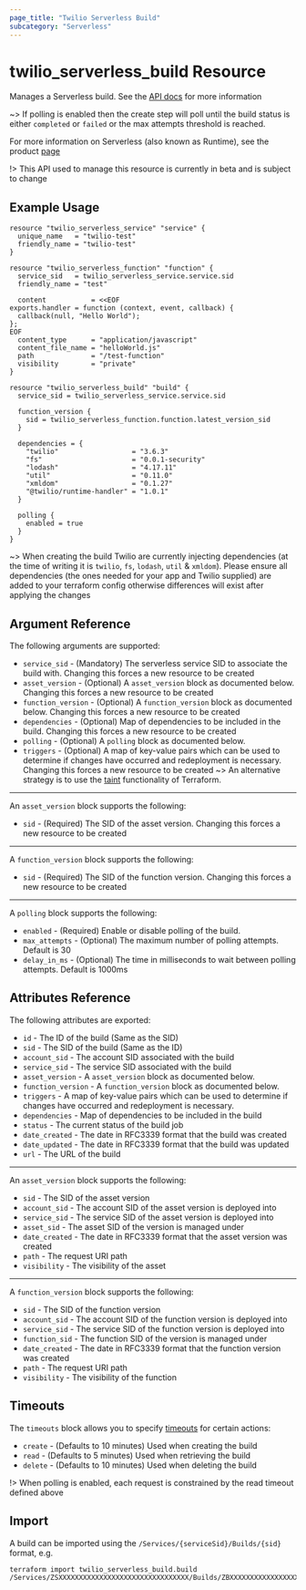```yaml
---
page_title: "Twilio Serverless Build"
subcategory: "Serverless"
---
```


# twilio_serverless_build Resource

Manages a Serverless build. See the [API docs](https://www.twilio.com/docs/runtime/functions-assets-api/api/build) for more information

~> If polling is enabled then the create step will poll until the build status is either `completed` or `failed` or the max attempts threshold is reached.

For more information on Serverless (also known as Runtime), see the product [page](https://www.twilio.com/runtime)

!> This API used to manage this resource is currently in beta and is subject to change

## Example Usage

```hcl
resource "twilio_serverless_service" "service" {
  unique_name   = "twilio-test"
  friendly_name = "twilio-test"
}

resource "twilio_serverless_function" "function" {
  service_sid   = twilio_serverless_service.service.sid
  friendly_name = "test"

  content           = <<EOF
exports.handler = function (context, event, callback) {
  callback(null, "Hello World");
};
EOF
  content_type      = "application/javascript"
  content_file_name = "helloWorld.js"
  path              = "/test-function"
  visibility        = "private"
}

resource "twilio_serverless_build" "build" {
  service_sid = twilio_serverless_service.service.sid

  function_version {
    sid = twilio_serverless_function.function.latest_version_sid
  }

  dependencies = {
    "twilio"                  = "3.6.3"
    "fs"                      = "0.0.1-security"
    "lodash"                  = "4.17.11"
    "util"                    = "0.11.0"
    "xmldom"                  = "0.1.27"
    "@twilio/runtime-handler" = "1.0.1"
  }

  polling {
    enabled = true
  }
}
```

~> When creating the build Twilio are currently injecting dependencies (at the time of writing it is `twilio`, `fs`, `lodash`, `util` & `xmldom`). Please ensure all dependencies (the ones needed for your app and Twilio supplied) are added to your terraform config otherwise differences will exist after applying the changes

## Argument Reference

The following arguments are supported:

- `service_sid` - (Mandatory) The serverless service SID to associate the build with. Changing this forces a new resource to be created
- `asset_version` - (Optional) A `asset_version` block as documented below. Changing this forces a new resource to be created
- `function_version` - (Optional) A `function_version` block as documented below. Changing this forces a new resource to be created
- `dependencies` - (Optional) Map of dependencies to be included in the build. Changing this forces a new resource to be created
- `polling` - (Optional) A `polling` block as documented below.
- `triggers` - (Optional) A map of key-value pairs which can be used to determine if changes have occurred and redeployment is necessary. Changing this forces a new resource to be created
~> An alternative strategy is to use the [taint](https://www.terraform.io/docs/commands/taint.html) functionality of Terraform.

---

An `asset_version` block supports the following:

- `sid` - (Required) The SID of the asset version. Changing this forces a new resource to be created

---

A `function_version` block supports the following:

- `sid` - (Required) The SID of the function version. Changing this forces a new resource to be created

---

A `polling` block supports the following:

- `enabled` - (Required) Enable or disable polling of the build.
- `max_attempts` - (Optional) The maximum number of polling attempts. Default is 30
- `delay_in_ms` - (Optional) The time in milliseconds to wait between polling attempts. Default is 1000ms

## Attributes Reference

The following attributes are exported:

- `id` - The ID of the build (Same as the SID)
- `sid` - The SID of the build (Same as the ID)
- `account_sid` - The account SID associated with the build
- `service_sid` - The service SID associated with the build
- `asset_version` - A `asset_version` block as documented below.
- `function_version` - A `function_version` block as documented below.
- `triggers` - A map of key-value pairs which can be used to determine if changes have occurred and redeployment is necessary.
- `dependencies` - Map of dependencies to be included in the build
- `status` - The current status of the build job
- `date_created` - The date in RFC3339 format that the build was created
- `date_updated` - The date in RFC3339 format that the build was updated
- `url` - The URL of the build

---

An `asset_version` block supports the following:

- `sid` - The SID of the asset version
- `account_sid` - The account SID of the asset version is deployed into
- `service_sid` - The service SID of the asset version is deployed into
- `asset_sid` - The asset SID of the version is managed under
- `date_created` - The date in RFC3339 format that the asset version was created
- `path` - The request URI path
- `visibility` - The visibility of the asset

---

A `function_version` block supports the following:

- `sid` - The SID of the function version
- `account_sid` - The account SID of the function version is deployed into
- `service_sid` - The service SID of the function version is deployed into
- `function_sid` - The function SID of the version is managed under
- `date_created` - The date in RFC3339 format that the function version was created
- `path` - The request URI path
- `visibility` - The visibility of the function

## Timeouts

The `timeouts` block allows you to specify [timeouts](https://www.terraform.io/docs/configuration/resources.html#timeouts) for certain actions:

- `create` - (Defaults to 10 minutes) Used when creating the build
- `read` - (Defaults to 5 minutes) Used when retrieving the build
- `delete` - (Defaults to 10 minutes) Used when deleting the build

!> When polling is enabled, each request is constrained by the read timeout defined above

## Import

A build can be imported using the `/Services/{serviceSid}/Builds/{sid}` format, e.g.

```shell
terraform import twilio_serverless_build.build /Services/ZSXXXXXXXXXXXXXXXXXXXXXXXXXXXXXXXX/Builds/ZBXXXXXXXXXXXXXXXXXXXXXXXXXXXXXXXX
```
